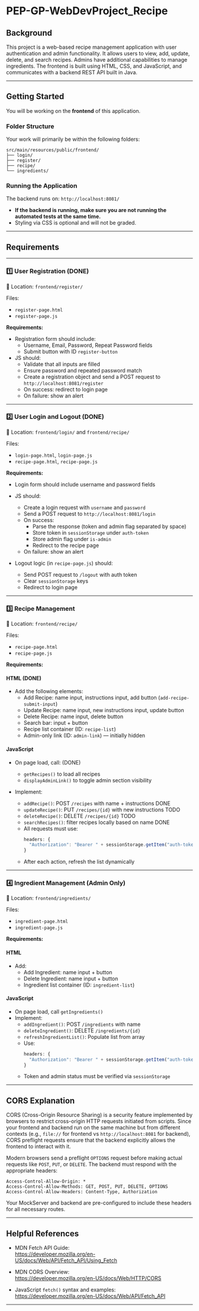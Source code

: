 # PEP-GP-WebDevProject_Recipe

## Background

This project is a web-based recipe management application with user authentication and admin functionality. It allows users to view, add, update, delete, and search recipes. Admins have additional capabilities to manage ingredients. The frontend is built using HTML, CSS, and JavaScript, and communicates with a backend REST API built in Java.

---

## Getting Started

You will be working on the **frontend** of this application.

### Folder Structure

Your work will primarily be within the following folders:

```
src/main/resources/public/frontend/
├── login/
├── register/
├── recipe/
└── ingredients/
```

### Running the Application

The backend runs on: `http://localhost:8081/`

- **If the backend is running, make sure you are not running the automated tests at the same time.**
- Styling via CSS is optional and will not be graded.

---

## Requirements

---

### 1️⃣ User Registration (DONE)

📂 Location: `frontend/register/`

Files:

- `register-page.html`
- `register-page.js`

**Requirements:**

- Registration form should include:
  - Username, Email, Password, Repeat Password fields
  - Submit button with ID `register-button`
- JS should:
  - Validate that all inputs are filled
  - Ensure password and repeated password match
  - Create a registration object and send a POST request to `http://localhost:8081/register`
  - On success: redirect to login page
  - On failure: show an alert

---

### 2️⃣ User Login and Logout (DONE)

📂 Location: `frontend/login/` and `frontend/recipe/`

Files:

- `login-page.html`, `login-page.js`
- `recipe-page.html`, `recipe-page.js`

**Requirements:**

- Login form should include username and password fields
- JS should:

  - Create a login request with `username` and `password`
  - Send a POST request to `http://localhost:8081/login`
  - On success:
    - Parse the response (token and admin flag separated by space)
    - Store token in `sessionStorage` under `auth-token`
    - Store admin flag under `is-admin`
    - Redirect to the recipe page
  - On failure: show an alert

- Logout logic (in `recipe-page.js`) should:
  - Send POST request to `/logout` with auth token
  - Clear `sessionStorage` keys
  - Redirect to login page

---

### 3️⃣ Recipe Management

📂 Location: `frontend/recipe/`

Files:

- `recipe-page.html`
- `recipe-page.js`

**Requirements:**

#### HTML (DONE)

- Add the following elements:
  - Add Recipe: name input, instructions input, add button (`add-recipe-submit-input`)
  - Update Recipe: name input, new instructions input, update button
  - Delete Recipe: name input, delete button
  - Search bar: input + button
  - Recipe list container (ID: `recipe-list`)
  - Admin-only link (ID: `admin-link`) — initially hidden

#### JavaScript

- On page load, call: (DONE)

  - `getRecipes()` to load all recipes
  - `displayAdminLink()` to toggle admin section visibility

- Implement:
  - `addRecipe()`: POST `/recipes` with name + instructions       DONE
  - `updateRecipe()`: PUT `/recipes/{id}` with new instructions   TODO
  - `deleteRecipe()`: DELETE `/recipes/{id}`                      TODO
  - `searchRecipes()`: filter recipes locally based on name       DONE
  - All requests must use:
    ```javascript
    headers: {
      "Authorization": "Bearer " + sessionStorage.getItem("auth-token")
    }
    ```
  - After each action, refresh the list dynamically

---

### 4️⃣ Ingredient Management (Admin Only)

📂 Location: `frontend/ingredients/`

Files:

- `ingredient-page.html`
- `ingredient-page.js`

**Requirements:**

#### HTML

- Add:
  - Add Ingredient: name input + button
  - Delete Ingredient: name input + button
  - Ingredient list container (ID: `ingredient-list`)

#### JavaScript

- On page load, call `getIngredients()`
- Implement:
  - `addIngredient()`: POST `/ingredients` with name
  - `deleteIngredient()`: DELETE `/ingredients/{id}`
  - `refreshIngredientList()`: Populate list from array
  - Use:
    ```javascript
    headers: {
      "Authorization": "Bearer " + sessionStorage.getItem("auth-token")
    }
    ```
  - Token and admin status must be verified via `sessionStorage`

---

## CORS Explanation

CORS (Cross-Origin Resource Sharing) is a security feature implemented by browsers to restrict cross-origin HTTP requests initiated from scripts. Since your frontend and backend run on the same machine but from different contexts (e.g., `file://` for frontend vs `http://localhost:8081` for backend), CORS preflight requests ensure that the backend explicitly allows the frontend to interact with it.

Modern browsers send a preflight `OPTIONS` request before making actual requests like `POST`, `PUT`, or `DELETE`. The backend must respond with the appropriate headers:

```http
Access-Control-Allow-Origin: *
Access-Control-Allow-Methods: GET, POST, PUT, DELETE, OPTIONS
Access-Control-Allow-Headers: Content-Type, Authorization
```

Your MockServer and backend are pre-configured to include these headers for all necessary routes.

---

## Helpful References

- MDN Fetch API Guide:  
  https://developer.mozilla.org/en-US/docs/Web/API/Fetch_API/Using_Fetch

- MDN CORS Overview:  
  https://developer.mozilla.org/en-US/docs/Web/HTTP/CORS

- JavaScript `fetch()` syntax and examples:  
  https://developer.mozilla.org/en-US/docs/Web/API/Fetch_API

---

